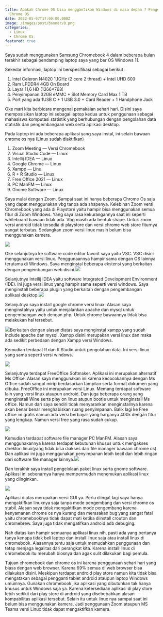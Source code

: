 ```yaml
---
title: Apakah Chrome OS bisa menggantikan Windows di masa depan ? Pengenalan singkat
  Chrome OS
date: 2022-05-07T17:00:00.000Z
image: /images/post/banner/8.png
categories:
  - Linux
  - Chrome OS
featured: true
---
```


Saya sudah menggunakan Samsung Chromebook 4 dalam beberapa bulan terakhir sebagai pendamping laptop saya yang ber OS Windows 11.

Sekedar informasi, laptop ini berspesifikasi sebagai berikut :

1. Intel Celeron N4020 1,1GHz (2 core 2 thread) + Intel UHD 600
2. Ram LPDDR4 4GB On Board
3. Layar 11,6 HD (1366×768)
4. Penyimpanan 32GB eMMC + Slot Memory Card Max 1 TB
5. Port yang ada 1USB C + 1 USB 3.0 + Card Reader + 1 Handphone Jack

Oke mari kita berbicara mengenai pemakaian sehari hari. Disini saya memposisikan laptop ini sebagai laptop kedua untuk penggunaan sebagai mahasiswa komputasi statistik yang berhubungan dengan pengolahan data statistik dan pengembangaan web serta aplikasi desktop.

Pada laptop ini ada beberapa aplikasi yang saya instal, ini selain bawaan chrome os nya (Linux sudah diaktifkan)

1. Zoom Meeting — Versi Chromebook
2. Visual Studio Code — Linux
3. Intellij IDEA — Linux
4. Google Chrome — Linux
5. Xampp — Linu
6. R + R Studio — Linux
7. Free Office 2021 — Linux
8. PC ManFM — Linux
9. Gnome Software — Linux

Saya mulai dengan Zoom. Sampai saat ini hanya beberapa Chrome Os saja yang dapat menggunakan vbg tanpa ada shapenya. Kelebihan Zoom versi Chromebook yang ada di Playstore yaitu hampir bisa menggunakan semua fitur di Zoom Windows. Yang saya rasa kekurangannya saat ini seperti whiteboard bawaan tidak ada. Vbg masih ada bentuk shape. Untuk zoom versi android tidak tersedia di playstore dan versi chrome web store fiturnya sangat terbatas. Sedangkan zoom versi linux masih belum bisa menggunakan kamera.

![](/images/post/8b21ff20d290e492056a7ee5e5a1893ff91c1a4a-4608x3456.webp)

Oke selanjutnya ke software code editor favorit saya yaitu VSC. VSC disini menggunakan versi linux. Penggunaannya hampir sama dengan OS lainnya terutama di Windows. Saya menginstal beberapa ekstensi yang berkaitan dengan pengembangan web disini.![](/images/post/ae2a8585fafc6547a7c40161eaf5df02788a3ae0-4608x3456.webp)

Selanjutnya Intellij IDEA yaitu software Integrated Development Environment (IDE). Ini juga versi linux yang hampir sama seperti versi windows. Saya menginstall beberapa plugin yang berkaitan dengan pengembangan aplikasi desktop.![](/images/post/d150ea24408b2afa09c0b2ef79dd506be80268f7-4608x3456.webp)

Selanjutnya saya install google chrome versi linux. Alasan saya menginstalnya yaitu untuk menjalankan apache dan mysql untuk pengembangan web dengan php. Untuk chrome bawaannya tidak bisa melakukan hal tersebut.

![](</images/post/eb9107349083c31f0062906100f7ed22ec9372a6-4608x3456 (1).webp>)Berkaitan dengan alasan diatas saya menginstal xampp yang sudah include apache dan mysql. Xampp disini merupakan versi linux dan maka ada sedikit perbedaan dengan Xampp versi Windows.

Kemudian terdapat R dan R Studio untuk pengolahan data. Ini versi linux yang sama seperti versi windows.

![](/images/post/c74767865270a0346d568876741b9b854ad2111f-4608x3456.webp)

Selanjutnya terdapat FreeOffice Softmaker. Aplikasi ini merupakan alternatif Ms Office. Alasan saya menggunakan ini karena kecocokannya dengan Ms Office sudah sangat mirip berdasarkan tampilan serta format dokumen yang dibuka. FreeOffice ini merupakan versi Linux. Memang terdapat software lain yang versi linux ataupun android. Dan juga beberapa orang yang menginstall Wine serta play on linux atupun bootle untuk menginstall Ms office. Namun dari saya sendiri tidak menyarankan menginstallnya karena akan benar benar menghabiskan ruang penyimpanan. Balik lagi ke Free office ini gratis namun ada versi berbayar yang harganya 400k dengan fitur yang lengkap. Namun versi free yang rasa sudah cukup.

![](/images/post/ac77a581443c79ff34514931534011e78d2e34e9-4608x3456.webp)

Kemudian terdapat software file manager PC ManFM. Alasan saya menggunakannya karena terdapat kebutuhan khusus untuk mengakses direktori linux(yang tidak bisa diakses dari file manager bawaan chrome os). Dan aplikasi ini juga menggunakan penyimpanan lebih kecil dan lebih ringan dari software file manager lainnya.![](/images/post/533e3c9557bcc1b57b74e5cf30d62e35326db96d-4608x3456.webp)

Dan terakhir saya install pengelolaan paket linux serta gnome software. Aplikasi ini sebenarnya hanya mempermudah menemukan aplikasi linux yang diinginkan.

![](/images/post/acfce70f0af9b951318658973df368f7138b2ee1-4608x3456.webp)

Aplikasi diatas merupakan versi GUI ya. Perlu diingat lagi saya hanya mengaktifkan linuxnya saja tanpa mode pengembang dan versi chrome os stabil. Alasan saya tidak mengaktifkan mode pengembang karena kenyamanan chrome os nya kurang dan merasakan bug yang sangat fatal yaitu chromebooknya tidak dapat mati ketika diinstall crouton dan chromebrew. Saya juga tidak mengatifkan android adb debuging.

Nah diatas kan hampir semuanya aplikasi linux nih, pasti ada yang bertanya tanya kenapa tidak beli laptop dan install linux saja atau install linux di chromebook. Alasannya tentu saja untuk memudahkan penggunaan dan tetap menjaga legalitas dari perangkat kita. Karena install linux di chromebook itu merubah biosnya dan agak sulit dilakukan bagi pemula.

Tujuan chromebook dan chrome os ini karena penggunaan sehari hari yang biasa dengan web browser. Karena 99% semua di web browser bisa dilakukan disini. Meskipun terdapat android play store namun kita tidak bisa mengatakan sebagai pengganti tablet android ataupun laptop Windows umumnya. Gunakan chromebook jika aplikasi yang dibutuhkan tak hanya khusus untuk Windows saja ya. Karena ketersediaan aplikasi di play store lebih sedikit dari play store di android yang disebebabkan alasan kompabilitas aplikasi tersebut. Selain itu untuk linux nya sampai saat ini belum bisa menggunakan kamera. Jadi penggunaan Zoom ataupun MS Teams versi Linux tidak dapat mengaktifkan kamera.
